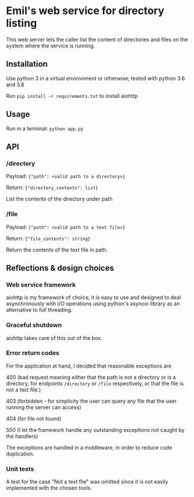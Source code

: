 # Emil's web service for directory listing

This web server lets the caller list the content
of directories and files on the system where the 
service is running.

## Installation
Use python 3 in a virtual environment or otherwise; 
tested with python 3.6 and 3.8

Run `pip install -r requirements.txt` to install aiohttp

## Usage
Run in a terminal:
`python app.py`

## API
### /directory
Payload: `{"path": <valid path to a directory>}`

Return: `{"directory_contents": list}`

List the contents of the directory under path

### /file
Payload: `{"path": <valid path to a text file>}`

Return: `{"file_contents": string}`

Return the contents of the text file in path.

## Reflections & design choices
### Web service framework
aiohttp is my framework of choice; it is easy to use
and designed to deal asynchronously with I/O operations
using python's asyncio library as an alternative to full threading.

### Graceful shutdown
aiohttp takes care of this out of the box.

### Error return codes
For the application at hand, I decided that reasonable exceptions are

400 (bad request meaning either that the path is not a directory or 
is a directory, for endpoints `/directory` or `/file` respectively,
or that the file is not a text file.)

403 (forbidden - for simplicity the user can query any file that 
the user running the server can access)

404 (for file not found)

500 (I let the framework handle any outstanding exceptions 
not caught by the handlers)

The exceptions are handled in a middleware, in order to reduce code duplication.

### Unit tests
A test for the case "Not a text file" was omitted since it is not easily 
implemented with the chosen tools.
